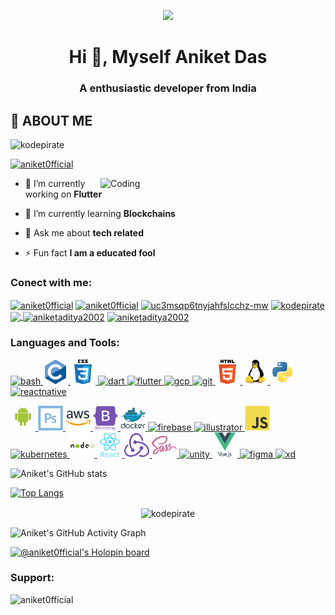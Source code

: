 <p align="center"> 
  <img src="https://media.giphy.com/media/f3iwJFOVOwuy7K6FFw/giphy.gif" />
</p>
<h1 align="center">Hi 👋, Myself Aniket Das</h1>
<h3 align="center">A enthusiastic developer from India</h3>

    
##  🙋 ABOUT ME 
<p align="left"> <img src="https://komarev.com/ghpvc/?username=kodepirate&label=Profile%20views&color=0e75b6&style=flat" alt="kodepirate" /> </p>

<p align="left"> <a href="https://twitter.com/aniket0fficial" target="blank"><img src="https://img.shields.io/twitter/follow/aniket0fficial?logo=twitter&style=for-the-badge" alt="aniket0fficial" /></a> </p>

<img align="right" alt="Coding" width="360" src="https://cdn.dribbble.com/users/1162077/screenshots/3848914/programmer.gif">

- 🔭 I’m currently working on **Flutter**

- 🌱 I’m currently learning **Blockchains**

- 💬 Ask me about **tech related**

- ⚡ Fun fact **I am a educated fool**


 


<h3 align="left"><b>Conect with me:</b></h3>
<p align="left">
<a href="https://linkedin.com/in/aniket0fficial" target="blank"><img align="center" src="https://raw.githubusercontent.com/rahuldkjain/github-profile-readme-generator/master/src/images/icons/Social/linked-in-alt.svg" alt="aniket0fficial" height="30" width="40" /></a>
<a href="https://twitter.com/aniket0fficial" target="blank"><img align="center" src="https://raw.githubusercontent.com/rahuldkjain/github-profile-readme-generator/master/src/images/icons/Social/twitter.svg" alt="aniket0fficial" height="30" width="40" /></a>
<!-- <a href="https://discord.gg/https://discord.gg/XteCXdSTRU" target="blank"><img align="center" src="https://raw.githubusercontent.com/rahuldkjain/github-profile-readme-generator/master/src/images/icons/Social/discord.svg" alt="760853625588154388" height="30" width="40" /></a>   -->
<a href="https://www.youtube.com/channel/UC3Msqp6TnyjahFSlCcHZ-mw" target="blank"><img align="center" src="https://raw.githubusercontent.com/rahuldkjain/github-profile-readme-generator/master/src/images/icons/Social/youtube.svg" alt="uc3msqp6tnyjahfslcchz-mw" height="30" width="40" /></a>
<a href="https://www.codechef.com/users/kodepirate" target="blank"><img align="center" src="https://cdn.jsdelivr.net/npm/simple-icons@3.1.0/icons/codechef.svg" alt="kodepirate" height="30" width="40" /></a>
  
  <a href="https://discord.com/users/760853625588154388"> 
  <img align="center" width="24px" src="https://www.vectorlogo.zone/logos/discordapp/discordapp-tile.svg"/>
</a>
<a href="https://www.hackerrank.com/aniketaditya2002" target="blank"><img align="center" src="https://raw.githubusercontent.com/rahuldkjain/github-profile-readme-generator/master/src/images/icons/Social/hackerrank.svg" alt="aniketaditya2002" height="30" width="40" /></a>
 <a href="https://dev.to/kodepirate" target="blank"><img align="center" src="https://raw.githubusercontent.com/rahuldkjain/github-profile-readme-generator/master/src/images/icons/Social/devto.svg" alt="aniketaditya2002" height="30" width="40" /></a>
</p>

<h3 align="left"> Languages and Tools:</h3>
<p align="left"> <a href="https://www.gnu.org/software/bash/" target="_blank" rel="noreferrer"> <img src="https://www.vectorlogo.zone/logos/gnu_bash/gnu_bash-icon.svg" alt="bash" width="40" height="40"/> </a> 
   <a href="https://www.cprogramming.com/" target="_blank" rel="noreferrer"> <img src="https://raw.githubusercontent.com/devicons/devicon/master/icons/c/c-original.svg" alt="c" width="40" height="40"/> </a> <a href="https://www.w3schools.com/css/" target="_blank" rel="noreferrer"> <img src="https://raw.githubusercontent.com/devicons/devicon/master/icons/css3/css3-original-wordmark.svg" alt="css3" width="40" height="40"/> </a> <a href="https://dart.dev" target="_blank" rel="noreferrer"> <img src="https://www.vectorlogo.zone/logos/dartlang/dartlang-icon.svg" alt="dart" width="40" height="40"/> </a> <a href="https://flutter.dev" target="_blank" rel="noreferrer"> <img src="https://www.vectorlogo.zone/logos/flutterio/flutterio-icon.svg" alt="flutter" width="40" height="40"/> </a> <a href="https://cloud.google.com" target="_blank" rel="noreferrer"> <img src="https://www.vectorlogo.zone/logos/google_cloud/google_cloud-icon.svg" alt="gcp" width="40" height="40"/> </a> <a href="https://git-scm.com/" target="_blank" rel="noreferrer"> <img src="https://www.vectorlogo.zone/logos/git-scm/git-scm-icon.svg" alt="git" width="40" height="40"/> </a> <a href="https://www.w3.org/html/" target="_blank" rel="noreferrer"> <img src="https://raw.githubusercontent.com/devicons/devicon/master/icons/html5/html5-original-wordmark.svg" alt="html5" width="40" height="40"/> </a> <a href="https://www.linux.org/" target="_blank" rel="noreferrer"> <img src="https://raw.githubusercontent.com/devicons/devicon/master/icons/linux/linux-original.svg" alt="linux" width="40" height="40"/> </a> <a href="https://www.python.org" target="_blank" rel="noreferrer"> <img src="https://raw.githubusercontent.com/devicons/devicon/master/icons/python/python-original.svg" alt="python" width="40" height="40"/> </a>
 <a href="https://reactnative.dev/" target="_blank" rel="noreferrer"> <img src="https://reactnative.dev/img/header_logo.svg" alt="reactnative" width="40" height="40"/> </a> 
<p align="left"> <a href="https://developer.android.com" target="_blank" rel="noreferrer"> <img src="https://raw.githubusercontent.com/devicons/devicon/master/icons/android/android-original-wordmark.svg" alt="android" width="40" height="40"/> </a>
   <a href="https://www.photoshop.com/en" target="_blank" rel="noreferrer"> <img src="https://raw.githubusercontent.com/devicons/devicon/master/icons/photoshop/photoshop-line.svg" alt="photoshop" width="40" height="40"/> </a>   <a href="https://aws.amazon.com" target="_blank" rel="noreferrer"> <img src="https://raw.githubusercontent.com/devicons/devicon/master/icons/amazonwebservices/amazonwebservices-original-wordmark.svg" alt="aws" width="40" height="40"/> </a> <a href="https://getbootstrap.com" target="_blank" rel="noreferrer"> <img src="https://raw.githubusercontent.com/devicons/devicon/master/icons/bootstrap/bootstrap-plain-wordmark.svg" alt="bootstrap" width="40" height="40"/>  <a href="https://www.docker.com/" target="_blank" rel="noreferrer"> <img src="https://raw.githubusercontent.com/devicons/devicon/master/icons/docker/docker-original-wordmark.svg" alt="docker" width="40" height="40"/> </a>  <a href="https://firebase.google.com/" target="_blank" rel="noreferrer"> <img src="https://www.vectorlogo.zone/logos/firebase/firebase-icon.svg" alt="firebase" width="40" height="40"/> </a>  </a> </a>
<a href="https://www.adobe.com/in/products/illustrator.html" target="_blank" rel="noreferrer"> <img src="https://www.vectorlogo.zone/logos/adobe_illustrator/adobe_illustrator-icon.svg" alt="illustrator" width="40" height="40"/> </a> <a href="https://developer.mozilla.org/en-US/docs/Web/JavaScript" target="_blank" rel="noreferrer"> <img src="https://raw.githubusercontent.com/devicons/devicon/master/icons/javascript/javascript-original.svg" alt="javascript" width="40" height="40"/> </a> <a href="https://kubernetes.io" target="_blank" rel="noreferrer"> <img src="https://www.vectorlogo.zone/logos/kubernetes/kubernetes-icon.svg" alt="kubernetes" width="40" height="40"/> </a>  </a> <a href="https://nodejs.org" target="_blank" rel="noreferrer"> <img src="https://raw.githubusercontent.com/devicons/devicon/master/icons/nodejs/nodejs-original-wordmark.svg" alt="nodejs" width="40" height="40"/> </a>  <a href="https://reactjs.org/" target="_blank" rel="noreferrer"> <img src="https://raw.githubusercontent.com/devicons/devicon/master/icons/react/react-original-wordmark.svg" alt="react" width="40" height="40"/> </a> <a href="https://redux.js.org" target="_blank" rel="noreferrer"> <img src="https://raw.githubusercontent.com/devicons/devicon/master/icons/redux/redux-original.svg" alt="redux" width="40" height="40"/> </a> <a href="https://sass-lang.com" target="_blank" rel="noreferrer"> <img src="https://raw.githubusercontent.com/devicons/devicon/master/icons/sass/sass-original.svg" alt="sass" width="40" height="40"/> </a> <a href="https://unity.com/" target="_blank" rel="noreferrer"> <img src="https://www.vectorlogo.zone/logos/unity3d/unity3d-icon.svg" alt="unity" width="40" height="40"/> </a> <a href="https://vuejs.org/" target="_blank" rel="noreferrer"> <img src="https://raw.githubusercontent.com/devicons/devicon/master/icons/vuejs/vuejs-original-wordmark.svg" alt="vuejs" width="40" height="40"/> </a> 
<a href="https://www.figma.com/" target="_blank" rel="noreferrer"> <img src="https://www.vectorlogo.zone/logos/figma/figma-icon.svg" alt="figma" width="40" height="40"/> </a>        
<a href="https://www.adobe.com/products/xd.html" target="_blank" rel="noreferrer"> <img src="https://cdn.worldvectorlogo.com/logos/adobe-xd.svg" alt="xd" width="40" height="40"/> </a> 
</p>


<!-- <p>&nbsp;<img align="center" src="https://github-readme-stats.vercel.app/api?username=kodepirate&show_icons=true&locale=en" alt="kodepirate"/></p> -->
<!-- <p align="center"><img  src="https://github-readme-stats.vercel.app/api/top-langs?username=kodepirate&show_icons=true&locale=en&layout=compact" alt="kodepirate"/></p> -->

![Aniket's GitHub stats](https://github-readme-stats.vercel.app/api?username=kodepirate&theme=vue-dark&show_icons=true)

[![Top Langs](https://github-readme-stats.vercel.app/api/top-langs/?username=kodepirate&layout=compact)](https://github.com/kodepirate/github-readme-stats)



<p align="center"><img align="center" src="https://github-readme-streak-stats.herokuapp.com/?user=kodepirate&" alt="kodepirate" /></p>
<!-- <p align="center"> <a href="https://github.com/ryo-ma/github-profile-trophy"><img src="https://github-profile-trophy.vercel.app/?username=kodepirate" alt="kodepirate" /></a> </p> -->

![Aniket's GitHub Activity Graph](https://activity-graph.herokuapp.com/graph?username=kodepirate&theme=react-dark) 

[![@aniket0fficial's Holopin board](https://holopin.me/aniket0fficial)](https://holopin.io/@aniket0fficial)


<h3 align="left">Support:</h3>
<p><a href="https://www.buymeacoffee.com/aniket0fficial"> <img align="left" src="https://cdn.buymeacoffee.com/buttons/v2/default-yellow.png" height="50" width="210" alt="aniket0fficial" /></a>
  
